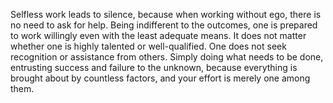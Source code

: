 Selfless work leads to silence, because when working without ego, there is no need to ask for help. Being indifferent to the outcomes, one is prepared to work willingly even with the least adequate means. It does not matter whether one is highly talented or well-qualified. One does not seek recognition or assistance from others. Simply doing what needs to be done, entrusting success and failure to the unknown, because everything is brought about by countless factors, and your effort is merely one among them.